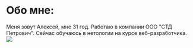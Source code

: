 # Обо мне:
Меня зовут Алексей, мне 31 год. Работаю в компании ООО "СТД Петрович".
Сейчас обучаюсь в нетологии на курсе веб-разработчика.
![](https://ibb.co/yh5rmDV)